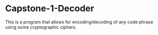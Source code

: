 # Capstone-1-Decoder
This is a program that allows for encoding/decoding of any code phrase using some cryptographic ciphers.
